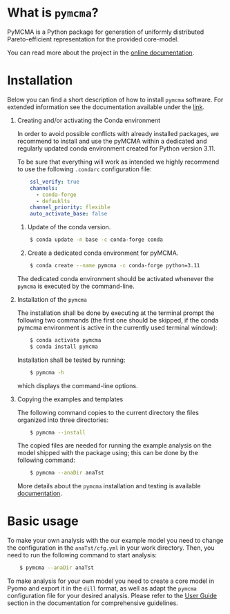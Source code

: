 # What is `pymcma`?
PyMCMA is a Python package for generation of uniformly distributed
Pareto-efficient representation for the provided core-model.

You can read more about the project in the
[online documentation](https://pymcma.readthedocs.io/).

# Installation

Below you can find a short description of how to install `pymcma` software.
For extended information see the documentation available under
the [link](https://pymcma.readthedocs.io/).

1. Creating and/or activating the Conda environment

    In order to avoid possible conflicts with already installed packages,
    we recommend to install and use the pyMCMA within a dedicated and regularly
    updated conda environment created for Python version 3.11.

    To be sure that everything will work as intended we highly recommend to use
    the following `.condarc` configuration file:

    ```yaml
        ssl_verify: true
        channels:
          - conda-forge
          - defauklts
        channel_priority: flexible
        auto_activate_base: false
    ```

    1. Update of the conda version.
    ```bash
        $ conda update -n base -c conda-forge conda
    ```
    2. Create a dedicated conda environment for pyMCMA.
    ```bash
        $ conda create --name pymcma -c conda-forge python=3.11
    ```
    The dedicated conda environment should be activated whenever the
    ``pymcma`` is executed by the command-line.

2. Installation of the `pymcma`

    The installation shall be done by executing at the terminal prompt the following
    two commands (the first one should be skipped, if the conda pymcma environment
    is active in the currently used terminal window):

    ```bash
        $ conda activate pymcma
        $ conda install pymcma
    ```
	 Installation shall be tested by running:
    ```bash
        $ pymcma -h
    ```
	 which displays the command-line options.

3. Copying the examples and templates

    The following command copies to the current directory the files organized
	 into three directories:

    ```bash
        $ pymcma --install
    ```

    The copied files are needed for running the example analysis on the model
	 shipped with the package using; this can be done by the following command:

    ```bash
        $ pymcma --anaDir anaTst
    ```

    More details about the ``pymcma`` installation and testing is available
    [documentation](https://pymcma.readthedocs.io/).

# Basic usage

To make your own analysis with the our example model you need to change the
configuration in the `anaTst/cfg.yml` in your work directory. Then, you need to
run the following command to start analysis:

```bash
    $ pymcma --anaDir anaTst
```

To make analysis for your own model you need to create a core model in
Pyomo and export it in the `dill` format, as well as adapt the ``pymcma`` configuration file for
your desired analysis.
Please refer to the [User Guide](https://pymcma.readthedocs.io/user_guide.html)
section in the documentation for comprehensive guidelines.
